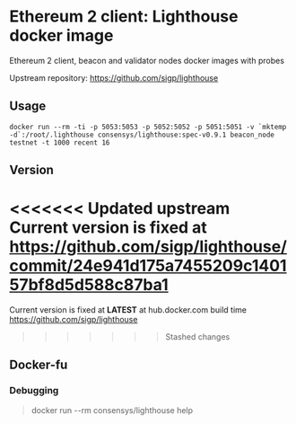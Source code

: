 # Ethereum 2 client: Lighthouse docker image

Ethereum 2 client, beacon and validator nodes docker images with probes

Upstream repository: https://github.com/sigp/lighthouse

## Usage

 ```docker run --rm -ti -p 5053:5053 -p 5052:5052 -p 5051:5051 -v `mktemp -d`:/root/.lighthouse consensys/lighthouse:spec-v0.9.1 beacon_node testnet -t 1000 recent 16```

## Version

<<<<<<< Updated upstream
Current version is fixed at https://github.com/sigp/lighthouse/commit/24e941d175a7455209c140157bf8d5d588c87ba1
=======
Current version is fixed at **LATEST** at hub.docker.com build time https://github.com/sigp/lighthouse
>>>>>>> Stashed changes

## Docker-fu

### Debugging

> docker run --rm consensys/lighthouse help
